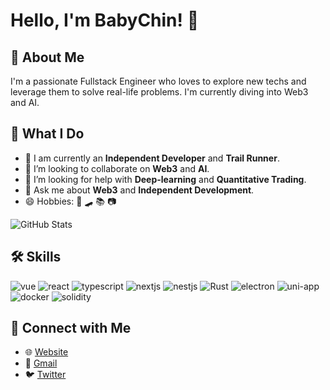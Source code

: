 # Hello, I'm BabyChin! 👋

## 🚀 About Me
I'm a passionate Fullstack Engineer who loves to explore new techs and leverage them to solve real-life problems. I'm currently diving into Web3 and AI.

## 🎨 What I Do

- 🔭 I am currently an **Independent Developer** and **Trail Runner**.
- 👯 I’m looking to collaborate on **Web3** and **AI**.
- 🤔 I’m looking for help with **Deep-learning** and **Quantitative Trading**.
- 💬 Ask me about **Web3** and **Independent Development**.
- 😄 Hobbies: 🏃 🛹 📚 📷
  
<img alt="GitHub Stats" src="https://github-readme-stats.vercel.app/api?username=qinhua&count_private=true&show_icons=true&theme=date_night" />
  
## 🛠 Skills
![vue](https://img.shields.io/badge/-Vue-333333?style=for-the-badge&logo=vue.js)
![react](https://img.shields.io/badge/-React-333333?style=for-the-badge&logo=react)
![typescript](https://img.shields.io/badge/-TypeScript-333333?style=for-the-badge&logo=typescript)
![nextjs](https://img.shields.io/badge/-NextJS-333333?style=for-the-badge&logo=nextjs)
![nestjs](https://img.shields.io/badge/-NestJS-333333?style=for-the-badge&logo=nestjs)
![Rust](https://img.shields.io/badge/-Rust-333333?style=for-the-badge&logo=rust)
![electron](https://img.shields.io/badge/-Electron-333333?style=for-the-badge&logo=electron)
![uni-app](https://img.shields.io/badge/-Uniapp-333333?style=for-the-badge&logo=uniapp)
![docker](https://img.shields.io/badge/-Docker-333333?style=for-the-badge&logo=docker)
![solidity](https://img.shields.io/badge/-Solidity-2b247c?style=for-the-badge&logo=solidity)


## 🤝 Connect with Me
- 🌐 [Website](https://bbchin.com)
- 📮 [Gmail](qinhua68@gmail.com)
- 🐦 [Twitter](https://twitter.com/YoBabyChin)

